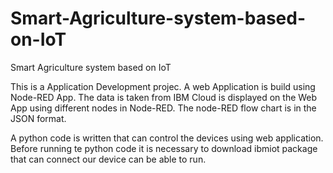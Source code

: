 # Smart-Agriculture-system-based-on-IoT
Smart Agriculture system based on IoT

This is a Application Development projec. A web Application is build using Node-RED App. The data is taken from IBM Cloud is displayed on the Web App using different nodes in Node-RED. The node-RED flow chart is in the JSON format.

A python code is written that can control the devices using web application. Before running te python code it is necessary to download ibmiot package that can connect our device can be able to run.


